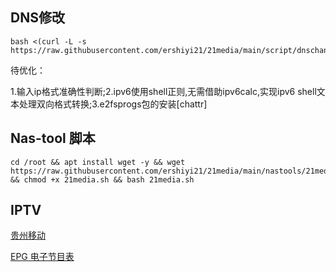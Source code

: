 
## DNS修改
```
bash <(curl -L -s https://raw.githubusercontent.com/ershiyi21/21media/main/script/dnschange.sh)
```
待优化：

1.输入ip格式准确性判断;2.ipv6使用shell正则,无需借助ipv6calc,实现ipv6 shell文本处理双向格式转换;3.e2fsprogs包的安装[chattr]

## Nas-tool 脚本
```
cd /root && apt install wget -y && wget https://raw.githubusercontent.com/ershiyi21/21media/main/nastools/21media.sh && chmod +x 21media.sh && bash 21media.sh
```
## IPTV
[贵州移动
](https://raw.githubusercontent.com/ershiyi21/21media/main/iptv/gzyd.m3u)

[EPG 电子节目表
](https://epg.112114.xyz/pp.xml
)
